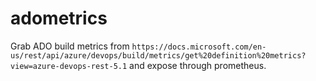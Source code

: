 # adometrics

Grab ADO build metrics from `https://docs.microsoft.com/en-us/rest/api/azure/devops/build/metrics/get%20definition%20metrics?view=azure-devops-rest-5.1` and expose through prometheus.

